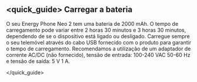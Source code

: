 ## <quick_guide> Carregar a bateria

O seu Energy Phone Neo 2 tem uma bateria de 2000 mAh. O tempo de carregamento pode variar entre 2 horas 30 minutos e 3 horas 30 minutos, dependendo de se o dispositivo está ligado ou desligado. Carregue sempre o seu telemóvel através do cabo USB fornecido com o produto para garantir o tempo de carregamento. Recomendamos a utilização de um adaptador de corrente AC/DC (não fornecido), tensão de entrada: 100-240 VAC 50-60 Hz e tensão de saída: 5 V 1 A.

</quick_guide>

